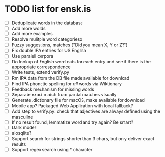 # TODO list for ensk.is

* [ ] Deduplicate words in the database
* [ ] Add more words
* [ ] Add more examples
* [ ] Resolve mulitple word categoriesx
* [ ] Fuzzy suggestions, matches ("Did you mean X, Y or Z?")
* [ ] Fix double IPA entries for US English
* [ ] Use paralell corpora
* [ ] Do lookup of English word cats for each entry and see if there is the appropriate correspondence
* [ ] Write tests, extend verify.py
* [ ] Rm IPA data from the DB file made available for download
* [ ] Find IPA phonetic spelling for *all* words via Wiktionary
* [ ] Feedback mechanism for missing words
* [ ] Separate exact match from partial matches visually
* [ ] Generate .dictionary file for macOS, make available for download
* [ ] Mobile app? Packaged Web Application with local fallback?
* [ ] Add step to verify.py: check that adjectives are always defined using the masculine
* [ ] If no result found, lemmatize word and try again? Be smart?
* [ ] Dark mode!
* [ ] aiosqlite?
* [ ] Support search for strings shorter than 3 chars, but only deliver exact results
* [ ] Support regex search using * character
